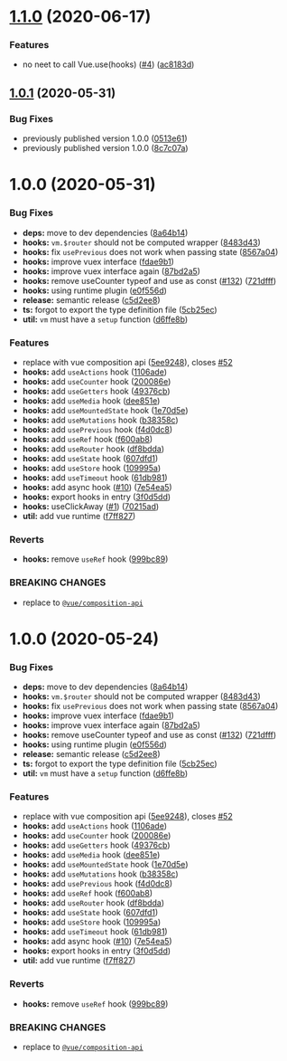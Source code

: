 # [1.1.0](https://github.com/lianghx-319/vue-hooks/compare/v1.0.1...v1.1.0) (2020-06-17)


### Features

* no neet to call Vue.use(hooks) ([#4](https://github.com/lianghx-319/vue-hooks/issues/4)) ([ac8183d](https://github.com/lianghx-319/vue-hooks/commit/ac8183d))

## [1.0.1](https://github.com/lianghx-319/vue-hooks/compare/v1.0.0...v1.0.1) (2020-05-31)


### Bug Fixes

* previously published version 1.0.0 ([0513e61](https://github.com/lianghx-319/vue-hooks/commit/0513e61))
* previously published version 1.0.0 ([8c7c07a](https://github.com/lianghx-319/vue-hooks/commit/8c7c07a))

# 1.0.0 (2020-05-31)


### Bug Fixes

* **deps:** move to dev dependencies ([8a64b14](https://github.com/lianghx-319/vue-hooks/commit/8a64b14))
* **hooks:** `vm.$router` should not be computed wrapper ([8483d43](https://github.com/lianghx-319/vue-hooks/commit/8483d43))
* **hooks:** fix `usePrevious` does not work when passing state ([8567a04](https://github.com/lianghx-319/vue-hooks/commit/8567a04))
* **hooks:** improve vuex interface ([fdae9b1](https://github.com/lianghx-319/vue-hooks/commit/fdae9b1))
* **hooks:** improve vuex interface again ([87bd2a5](https://github.com/lianghx-319/vue-hooks/commit/87bd2a5))
* **hooks:** remove useCounter typeof and use as const ([#132](https://github.com/lianghx-319/vue-hooks/issues/132)) ([721dfff](https://github.com/lianghx-319/vue-hooks/commit/721dfff))
* **hooks:** using runtime plugin ([e0f556d](https://github.com/lianghx-319/vue-hooks/commit/e0f556d))
* **release:** semantic release ([c5d2ee8](https://github.com/lianghx-319/vue-hooks/commit/c5d2ee8))
* **ts:** forgot to export the type definition file ([5cb25ec](https://github.com/lianghx-319/vue-hooks/commit/5cb25ec))
* **util:** `vm` must have a `setup` function ([d6ffe8b](https://github.com/lianghx-319/vue-hooks/commit/d6ffe8b))


### Features

* replace with vue composition api ([5ee9248](https://github.com/lianghx-319/vue-hooks/commit/5ee9248)), closes [#52](https://github.com/lianghx-319/vue-hooks/issues/52)
* **hooks:** add `useActions` hook ([1106ade](https://github.com/lianghx-319/vue-hooks/commit/1106ade))
* **hooks:** add `useCounter` hook ([200086e](https://github.com/lianghx-319/vue-hooks/commit/200086e))
* **hooks:** add `useGetters` hook ([49376cb](https://github.com/lianghx-319/vue-hooks/commit/49376cb))
* **hooks:** add `useMedia` hook ([dee851e](https://github.com/lianghx-319/vue-hooks/commit/dee851e))
* **hooks:** add `useMountedState` hook ([1e70d5e](https://github.com/lianghx-319/vue-hooks/commit/1e70d5e))
* **hooks:** add `useMutations` hook ([b38358c](https://github.com/lianghx-319/vue-hooks/commit/b38358c))
* **hooks:** add `usePrevious` hook ([f4d0dc8](https://github.com/lianghx-319/vue-hooks/commit/f4d0dc8))
* **hooks:** add `useRef` hook ([f600ab8](https://github.com/lianghx-319/vue-hooks/commit/f600ab8))
* **hooks:** add `useRouter` hook ([df8bdda](https://github.com/lianghx-319/vue-hooks/commit/df8bdda))
* **hooks:** add `useState` hook ([607dfd1](https://github.com/lianghx-319/vue-hooks/commit/607dfd1))
* **hooks:** add `useStore` hook ([109995a](https://github.com/lianghx-319/vue-hooks/commit/109995a))
* **hooks:** add `useTimeout` hook ([61db981](https://github.com/lianghx-319/vue-hooks/commit/61db981))
* **hooks:** add async hook ([#10](https://github.com/lianghx-319/vue-hooks/issues/10)) ([7e54ea5](https://github.com/lianghx-319/vue-hooks/commit/7e54ea5))
* **hooks:** export hooks in entry ([3f0d5dd](https://github.com/lianghx-319/vue-hooks/commit/3f0d5dd))
* **hooks:** useClickAway ([#1](https://github.com/lianghx-319/vue-hooks/issues/1)) ([70215ad](https://github.com/lianghx-319/vue-hooks/commit/70215ad))
* **util:** add vue runtime ([f7ff827](https://github.com/lianghx-319/vue-hooks/commit/f7ff827))


### Reverts

* **hooks:** remove `useRef` hook ([999bc89](https://github.com/lianghx-319/vue-hooks/commit/999bc89))


### BREAKING CHANGES

* replace to [`@vue/composition-api`](https://github.com/vuejs/composition-api)

# 1.0.0 (2020-05-24)

### Bug Fixes

* **deps:** move to dev dependencies ([8a64b14](https://github.com/lianghx-319/vue-hooks/commit/8a64b14))
* **hooks:** `vm.$router` should not be computed wrapper ([8483d43](https://github.com/lianghx-319/vue-hooks/commit/8483d43))
* **hooks:** fix `usePrevious` does not work when passing state ([8567a04](https://github.com/lianghx-319/vue-hooks/commit/8567a04))
* **hooks:** improve vuex interface ([fdae9b1](https://github.com/lianghx-319/vue-hooks/commit/fdae9b1))
* **hooks:** improve vuex interface again ([87bd2a5](https://github.com/lianghx-319/vue-hooks/commit/87bd2a5))
* **hooks:** remove useCounter typeof and use as const ([#132](https://github.com/lianghx-319/vue-hooks/issues/132)) ([721dfff](https://github.com/lianghx-319/vue-hooks/commit/721dfff))
* **hooks:** using runtime plugin ([e0f556d](https://github.com/lianghx-319/vue-hooks/commit/e0f556d))
* **release:** semantic release ([c5d2ee8](https://github.com/lianghx-319/vue-hooks/commit/c5d2ee8))
* **ts:** forgot to export the type definition file ([5cb25ec](https://github.com/lianghx-319/vue-hooks/commit/5cb25ec))
* **util:** `vm` must have a `setup` function ([d6ffe8b](https://github.com/lianghx-319/vue-hooks/commit/d6ffe8b))


### Features

* replace with vue composition api ([5ee9248](https://github.com/lianghx-319/vue-hooks/commit/5ee9248)), closes [#52](https://github.com/lianghx-319/vue-hooks/issues/52)
* **hooks:** add `useActions` hook ([1106ade](https://github.com/lianghx-319/vue-hooks/commit/1106ade))
* **hooks:** add `useCounter` hook ([200086e](https://github.com/lianghx-319/vue-hooks/commit/200086e))
* **hooks:** add `useGetters` hook ([49376cb](https://github.com/lianghx-319/vue-hooks/commit/49376cb))
* **hooks:** add `useMedia` hook ([dee851e](https://github.com/lianghx-319/vue-hooks/commit/dee851e))
* **hooks:** add `useMountedState` hook ([1e70d5e](https://github.com/lianghx-319/vue-hooks/commit/1e70d5e))
* **hooks:** add `useMutations` hook ([b38358c](https://github.com/lianghx-319/vue-hooks/commit/b38358c))
* **hooks:** add `usePrevious` hook ([f4d0dc8](https://github.com/lianghx-319/vue-hooks/commit/f4d0dc8))
* **hooks:** add `useRef` hook ([f600ab8](https://github.com/lianghx-319/vue-hooks/commit/f600ab8))
* **hooks:** add `useRouter` hook ([df8bdda](https://github.com/lianghx-319/vue-hooks/commit/df8bdda))
* **hooks:** add `useState` hook ([607dfd1](https://github.com/lianghx-319/vue-hooks/commit/607dfd1))
* **hooks:** add `useStore` hook ([109995a](https://github.com/lianghx-319/vue-hooks/commit/109995a))
* **hooks:** add `useTimeout` hook ([61db981](https://github.com/lianghx-319/vue-hooks/commit/61db981))
* **hooks:** add async hook ([#10](https://github.com/lianghx-319/vue-hooks/issues/10)) ([7e54ea5](https://github.com/lianghx-319/vue-hooks/commit/7e54ea5))
* **hooks:** export hooks in entry ([3f0d5dd](https://github.com/lianghx-319/vue-hooks/commit/3f0d5dd))
* **util:** add vue runtime ([f7ff827](https://github.com/lianghx-319/vue-hooks/commit/f7ff827))


### Reverts

* **hooks:** remove `useRef` hook ([999bc89](https://github.com/lianghx-319/vue-hooks/commit/999bc89))


### BREAKING CHANGES

* replace to [`@vue/composition-api`](https://github.com/vuejs/composition-api)
